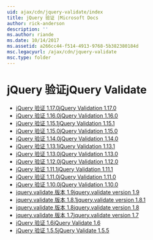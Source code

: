 ```yaml
---
uid: ajax/cdn/jquery-validate/index
title: jQuery 验证 |Microsoft Docs
author: rick-anderson
description: ''
ms.author: riande
ms.date: 10/14/2017
ms.assetid: a266cc44-f514-4913-9768-5b382380184d
msc.legacyurl: /ajax/cdn/jquery-validate
msc.type: folder
---
```

<a name="jquery-validate"></a><span data-ttu-id="50be1-102">jQuery 验证</span><span class="sxs-lookup"><span data-stu-id="50be1-102">jQuery Validate</span></span>
====================
- [<span data-ttu-id="50be1-103">jQuery 验证 1.17.0</span><span class="sxs-lookup"><span data-stu-id="50be1-103">jQuery Validation 1.17.0</span></span>](cdnjqueryvalidate1170.md)
- [<span data-ttu-id="50be1-104">jQuery 验证 1.16.0</span><span class="sxs-lookup"><span data-stu-id="50be1-104">jQuery Validation 1.16.0</span></span>](cdnjqueryvalidate1160.md)
- [<span data-ttu-id="50be1-105">jQuery 验证 1.15.1</span><span class="sxs-lookup"><span data-stu-id="50be1-105">jQuery Validation 1.15.1</span></span>](cdnjqueryvalidate1151.md)
- [<span data-ttu-id="50be1-106">jQuery 验证 1.15.0</span><span class="sxs-lookup"><span data-stu-id="50be1-106">jQuery Validation 1.15.0</span></span>](cdnjqueryvalidate1150.md)
- [<span data-ttu-id="50be1-107">jQuery 验证 1.14.0</span><span class="sxs-lookup"><span data-stu-id="50be1-107">jQuery Validation 1.14.0</span></span>](cdnjqueryvalidate1140.md)
- [<span data-ttu-id="50be1-108">jQuery 验证 1.13.1</span><span class="sxs-lookup"><span data-stu-id="50be1-108">jQuery Validation 1.13.1</span></span>](cdnjqueryvalidate1131.md)
- [<span data-ttu-id="50be1-109">jQuery 验证 1.13.0</span><span class="sxs-lookup"><span data-stu-id="50be1-109">jQuery Validation 1.13.0</span></span>](cdnjqueryvalidate1130.md)
- [<span data-ttu-id="50be1-110">jQuery 验证 1.12.0</span><span class="sxs-lookup"><span data-stu-id="50be1-110">jQuery Validation 1.12.0</span></span>](cdnjqueryvalidate1120.md)
- [<span data-ttu-id="50be1-111">jQuery 验证 1.11.1</span><span class="sxs-lookup"><span data-stu-id="50be1-111">jQuery Validation 1.11.1</span></span>](cdnjqueryvalidate1111.md)
- [<span data-ttu-id="50be1-112">jQuery 验证 1.11.0</span><span class="sxs-lookup"><span data-stu-id="50be1-112">jQuery Validation 1.11.0</span></span>](cdnjqueryvalidate111.md)
- [<span data-ttu-id="50be1-113">jQuery 验证 1.10.0</span><span class="sxs-lookup"><span data-stu-id="50be1-113">jQuery Validation 1.10.0</span></span>](cdnjqueryvalidate110.md)
- [<span data-ttu-id="50be1-114">jquery.validate 版本 1.9</span><span class="sxs-lookup"><span data-stu-id="50be1-114">jquery.validate version 1.9</span></span>](cdnjqueryvalidate19.md)
- [<span data-ttu-id="50be1-115">jquery.validate 版本 1.8.1</span><span class="sxs-lookup"><span data-stu-id="50be1-115">jquery.validate version 1.8.1</span></span>](cdnjqueryvalidate181.md)
- [<span data-ttu-id="50be1-116">jquery.validate 版本 1.8</span><span class="sxs-lookup"><span data-stu-id="50be1-116">jquery.validate version 1.8</span></span>](cdnjqueryvalidate18.md)
- [<span data-ttu-id="50be1-117">jquery.validate 版本 1.7</span><span class="sxs-lookup"><span data-stu-id="50be1-117">jquery.validate version 1.7</span></span>](cdnjqueryvalidate17.md)
- [<span data-ttu-id="50be1-118">jQuery 验证 1.6</span><span class="sxs-lookup"><span data-stu-id="50be1-118">jQuery Validate 1.6</span></span>](cdnjqueryvalidate16.md)
- [<span data-ttu-id="50be1-119">jQuery 验证 1.5.5</span><span class="sxs-lookup"><span data-stu-id="50be1-119">jQuery Validate 1.5.5</span></span>](cdnjqueryvalidate155.md)
